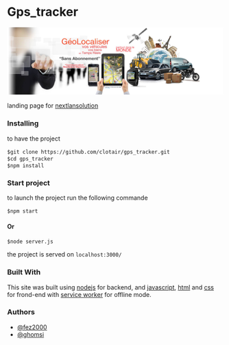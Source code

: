 # Gps_tracker
<p align="center">
  <img src='./public/img/nextlan_solution_gps_tracker_background.jpg' alt="nextlan_solution_gps_tracker_background.jpg"/>
</p>
<p>landing page for <a href="https://nextlansolution.com">nextlansolution</a></p>

### Installing

to have the project
```
$git clone https://github.com/clotair/gps_tracker.git
$cd gps_tracker
$npm install
```
### Start project

to launch the project run the following commande
```
$npm start
```
#### Or
```
$node server.js
```
the project is served on `localhost:3000/`
### Built With
This site was built using [nodejs](https://nodejs.org/) for backend, and [javascript](https://developer.mozilla.org/fr/docs/Web/JavaScript), [html](https://developer.mozilla.org/fr/docs/Web/HTML
) and [css](https://developer.mozilla.org/fr/docs/Web/CSS/Reference) for frond-end with [service worker](https://developers.google.com/web/fundamentals/primers/service-workers/) for offline mode.

### Authors
- [@fez2000](https://github.com/fez2000)
- [@ghomsi](https://github.com/ghomsi)
